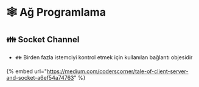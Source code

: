 # 🕸 Ağ Programlama

## 👪 Socket Channel

* 👪 Birden fazla istemciyi kontrol etmek için kullanılan bağlantı objesidir

{% embed url="https://medium.com/coderscorner/tale-of-client-server-and-socket-a6ef54a74763" %}




